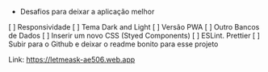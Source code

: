 - Desafios para deixar a aplicação melhor

[ ] Responsividade
[ ] Tema Dark and Light
[ ] Versão PWA
[ ] Outro Bancos de Dados
[ ] Inserir um novo CSS (Styed Components)
[ ] ESLint. Prettier
[ ] Subir para o Github e deixar o readme bonito para esse projeto

Link: https://letmeask-ae506.web.app

